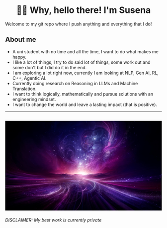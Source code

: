 
<h1 align = "center" > 💜✨ Why, hello there! I'm Susena </h1> 

Welcome to my git repo where I push anything and everything that I do!

## About me

- A uni student with no time and all the time, I want to do what makes me happy.
- I like a lot of things, I try to do said lot of things, some work out and some don't but I did do it in the end.
- I am exploring a lot right now, currently I am looking at NLP, Gen AI, RL, C++, Agentic AI.
- Currently doing research on Reasoning in LLMs and Machine Translation.
- I want to think logically, mathematically and pursue solutions with an engineering mindset.
- I want to change the world and leave a lasting impact (that is positive).
  
---
![Pretty Background](WowBg.jpg)
---

_DISCLAIMER: My best work is currently private_
